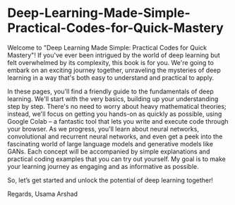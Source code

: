 # Deep-Learning-Made-Simple-Practical-Codes-for-Quick-Mastery
Welcome to "Deep Learning Made Simple: Practical Codes for Quick Mastery"! If you've ever been intrigued by the world of deep learning but felt overwhelmed by its complexity, this book is for you. We're going to embark on an exciting journey together, unraveling the mysteries of deep learning in a way that's both easy to understand and practical to apply.

In these pages, you'll find a friendly guide to the fundamentals of deep learning. We'll start with the very basics, building up your understanding step by step. There's no need to worry about heavy mathematical theories; instead, we'll focus on getting you hands-on as quickly as possible, using Google Colab – a fantastic tool that lets you write and execute code through your browser.
As we progress, you'll learn about neural networks, convolutional and recurrent neural networks, and even get a peek into the fascinating world of large language models and generative models like GANs. Each concept will be accompanied by simple explanations and practical coding examples that you can try out yourself.
My goal is to make your learning journey as engaging and as informative as possible. 

So, let’s get started and unlock the potential of deep learning together!


Regards,
Usama Arshad

